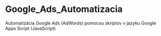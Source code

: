 # Google_Ads_Automatizacia
Automatizácia Google Ads (AdWords) pomocou skriptov v jazyku Google Apps Script (JavaScript)
